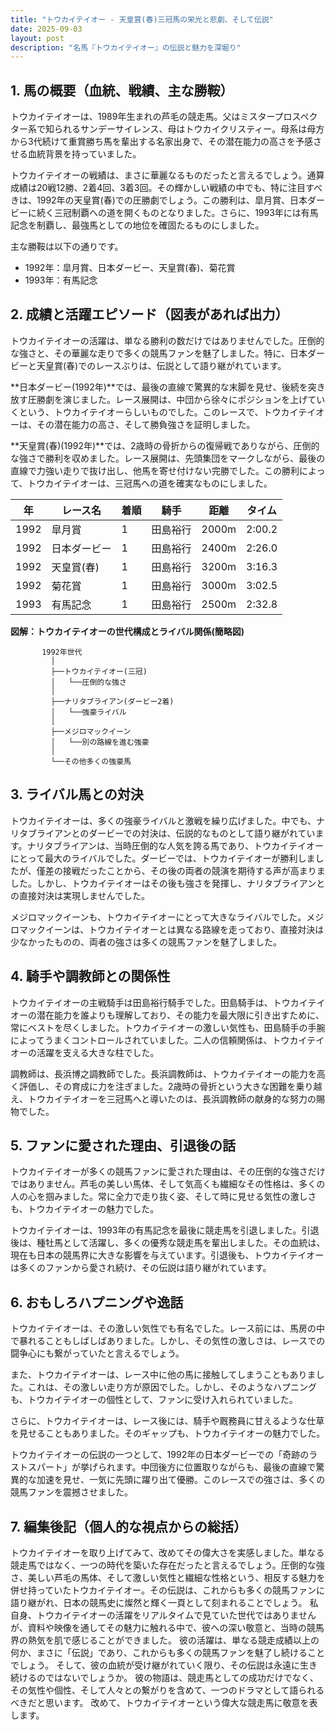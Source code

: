 ```yaml
---
title: "トウカイテイオー - 天皇賞(春)三冠馬の栄光と悲劇、そして伝説"
date: 2025-09-03
layout: post
description: "名馬『トウカイテイオー』の伝説と魅力を深堀り"
---
```


## 1. 馬の概要（血統、戦績、主な勝鞍）

トウカイテイオーは、1989年生まれの芦毛の競走馬。父はミスタープロスペクター系で知られるサンデーサイレンス、母はトウカイクリスティー。母系は母方から3代続けて重賞勝ち馬を輩出する名家出身で、その潜在能力の高さを予感させる血統背景を持っていました。

トウカイテイオーの戦績は、まさに華麗なるものだったと言えるでしょう。通算成績は20戦12勝、2着4回、3着3回。その輝かしい戦績の中でも、特に注目すべきは、1992年の天皇賞(春)での圧勝劇でしょう。この勝利は、皐月賞、日本ダービーに続く三冠制覇への道を開くものとなりました。さらに、1993年には有馬記念を制覇し、最強馬としての地位を確固たるものにしました。

主な勝鞍は以下の通りです。

* 1992年：皐月賞、日本ダービー、天皇賞(春)、菊花賞
* 1993年：有馬記念


## 2. 成績と活躍エピソード（図表があれば出力）

トウカイテイオーの活躍は、単なる勝利の数だけではありませんでした。圧倒的な強さと、その華麗な走りで多くの競馬ファンを魅了しました。特に、日本ダービーと天皇賞(春)でのレースぶりは、伝説として語り継がれています。

**日本ダービー(1992年)**では、最後の直線で驚異的な末脚を見せ、後続を突き放す圧勝劇を演じました。レース展開は、中団から徐々にポジションを上げていくという、トウカイテイオーらしいものでした。このレースで、トウカイテイオーは、その潜在能力の高さ、そして勝負強さを証明しました。

**天皇賞(春)(1992年)**では、2歳時の骨折からの復帰戦でありながら、圧倒的な強さで勝利を収めました。レース展開は、先頭集団をマークしながら、最後の直線で力強い走りで抜け出し、他馬を寄せ付けない完勝でした。この勝利によって、トウカイテイオーは、三冠馬への道を確実なものにしました。

| 年 | レース名          | 着順 | 騎手       | 距離 | タイム       |
|---|-------------------|-----|-------------|-----|-------------|
| 1992 | 皐月賞            | 1   | 田島裕行     | 2000m| 2:00.2      |
| 1992 | 日本ダービー        | 1   | 田島裕行     | 2400m| 2:26.0      |
| 1992 | 天皇賞(春)        | 1   | 田島裕行     | 3200m| 3:16.3      |
| 1992 | 菊花賞            | 1   | 田島裕行     | 3000m| 3:02.5      |
| 1993 | 有馬記念          | 1   | 田島裕行     | 2500m| 2:32.8      |


**図解：トウカイテイオーの世代構成とライバル関係(簡略図)**

```
       1992年世代
         │
         ├──トウカイテイオー(三冠)
         │   └──圧倒的な強さ
         │
         ├──ナリタブライアン(ダービー2着)
         │   └──強豪ライバル
         │
         ├──メジロマックイーン
         │   └──別の路線を進む強豪
         │
         └──その他多くの強豪馬
```


## 3. ライバル馬との対決

トウカイテイオーは、多くの強豪ライバルと激戦を繰り広げました。中でも、ナリタブライアンとのダービーでの対決は、伝説的なものとして語り継がれています。ナリタブライアンは、当時圧倒的な人気を誇る馬であり、トウカイテイオーにとって最大のライバルでした。ダービーでは、トウカイテイオーが勝利しましたが、僅差の接戦だったことから、その後の両者の競演を期待する声が高まりました。しかし、トウカイテイオーはその後も強さを発揮し、ナリタブライアンとの直接対決は実現しませんでした。

メジロマックイーンも、トウカイテイオーにとって大きなライバルでした。メジロマックイーンは、トウカイテイオーとは異なる路線を走っており、直接対決は少なかったものの、両者の強さは多くの競馬ファンを魅了しました。


## 4. 騎手や調教師との関係性

トウカイテイオーの主戦騎手は田島裕行騎手でした。田島騎手は、トウカイテイオーの潜在能力を誰よりも理解しており、その能力を最大限に引き出すために、常にベストを尽くしました。トウカイテイオーの激しい気性も、田島騎手の手腕によってうまくコントロールされていました。二人の信頼関係は、トウカイテイオーの活躍を支える大きな柱でした。

調教師は、長浜博之調教師でした。長浜調教師は、トウカイテイオーの能力を高く評価し、その育成に力を注ぎました。2歳時の骨折という大きな困難を乗り越え、トウカイテイオーを三冠馬へと導いたのは、長浜調教師の献身的な努力の賜物でした。


## 5. ファンに愛された理由、引退後の話

トウカイテイオーが多くの競馬ファンに愛された理由は、その圧倒的な強さだけではありません。芦毛の美しい馬体、そして気高くも繊細なその性格は、多くの人の心を掴みました。常に全力で走り抜く姿、そして時に見せる気性の激しさも、トウカイテイオーの魅力でした。

トウカイテイオーは、1993年の有馬記念を最後に競走馬を引退しました。引退後は、種牡馬として活躍し、多くの優秀な競走馬を輩出しました。その血統は、現在も日本の競馬界に大きな影響を与えています。引退後も、トウカイテイオーは多くのファンから愛され続け、その伝説は語り継がれています。


## 6. おもしろハプニングや逸話

トウカイテイオーは、その激しい気性でも有名でした。レース前には、馬房の中で暴れることもしばしばありました。しかし、その気性の激しさは、レースでの闘争心にも繋がっていたと言えるでしょう。

また、トウカイテイオーは、レース中に他の馬に接触してしまうこともありました。これは、その激しい走り方が原因でした。しかし、そのようなハプニングも、トウカイテイオーの個性として、ファンに受け入れられていました。

さらに、トウカイテイオーは、レース後には、騎手や厩務員に甘えるような仕草を見せることもありました。そのギャップも、トウカイテイオーの魅力でした。

トウカイテイオーの伝説の一つとして、1992年の日本ダービーでの「奇跡のラストスパート」が挙げられます。中団後方に位置取りながらも、最後の直線で驚異的な加速を見せ、一気に先頭に躍り出て優勝。このレースでの強さは、多くの競馬ファンを震撼させました。


## 7. 編集後記（個人的な視点からの総括）

トウカイテイオーを取り上げてみて、改めてその偉大さを実感しました。単なる競走馬ではなく、一つの時代を築いた存在だったと言えるでしょう。圧倒的な強さ、美しい芦毛の馬体、そして激しい気性と繊細な性格という、相反する魅力を併せ持っていたトウカイテイオー。その伝説は、これからも多くの競馬ファンに語り継がれ、日本の競馬史に燦然と輝く一頁として刻まれることでしょう。  私自身、トウカイテイオーの活躍をリアルタイムで見ていた世代ではありませんが、資料や映像を通してその魅力に触れる中で、彼への深い敬意と、当時の競馬界の熱気を肌で感じることができました。  彼の活躍は、単なる競走成績以上の何か、まさに「伝説」であり、これからも多くの競馬ファンを魅了し続けることでしょう。  そして、彼の血統が受け継がれていく限り、その伝説は永遠に生き続けるのではないでしょうか。  彼の物語は、競走馬としての成功だけでなく、その気性や個性、そして人々との繋がりを含めて、一つのドラマとして語られるべきだと思います。  改めて、トウカイテイオーという偉大な競走馬に敬意を表します。
